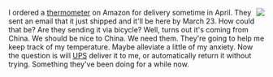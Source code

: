 <img src="http://scripting.com/images/2020/02/23/ronaldMcDonaldWithBomb.png" border="0" align="right">I ordered a <a href="http://scripting.com/images/2020/03/18/thermometer.png">thermometer</a> on Amazon for delivery sometime in April. They sent an email that it just shipped and it'll be here by March 23. How could that be? Are they sending it via bicycle? Well, turns out it's coming from China. We should be nice to China. We need them. They're going to help me keep track of my temperature. Maybe alleviate a little of my anxiety. Now the question is will <a href="https://www.google.com/search?q=site%3Ascripting.com+ups">UPS</a> deliver it to me, or automatically return it without trying. Something they've been doing for a while now. 
